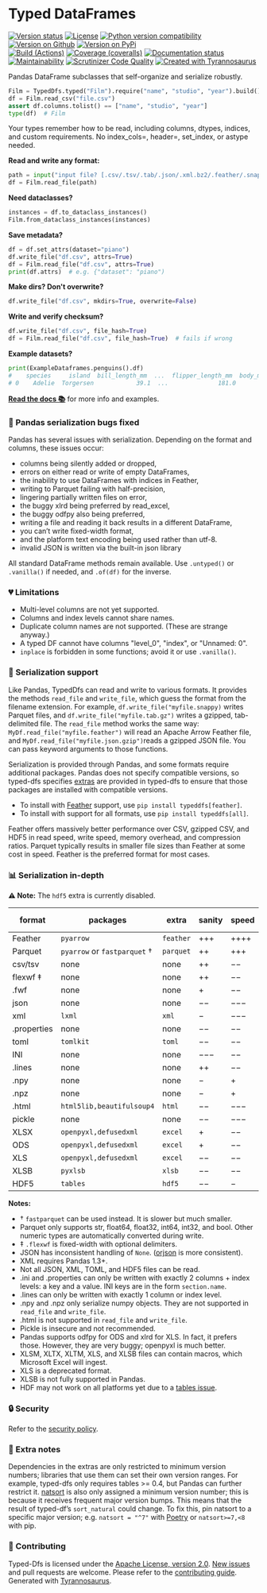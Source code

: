 # Typed DataFrames

[![Version status](https://img.shields.io/pypi/status/typeddfs?label=status)](https://pypi.org/project/typeddfs)
[![License](https://img.shields.io/badge/License-Apache%202.0-blue.svg)](https://opensource.org/licenses/Apache-2.0)
[![Python version compatibility](https://img.shields.io/pypi/pyversions/typeddfs?label=Python)](https://pypi.org/project/typeddfs)
[![Version on Github](https://img.shields.io/github/v/release/dmyersturnbull/typed-dfs?include_prereleases&label=GitHub)](https://github.com/dmyersturnbull/typed-dfs/releases)
[![Version on PyPi](https://img.shields.io/pypi/v/typeddfs?label=PyPi)](https://pypi.org/project/typeddfs)  
[![Build (Actions)](https://img.shields.io/github/workflow/status/dmyersturnbull/typed-dfs/Build%20&%20test?label=Tests)](https://github.com/dmyersturnbull/typed-dfs/actions)
[![Coverage (coveralls)](https://coveralls.io/repos/github/dmyersturnbull/typed-dfs/badge.svg?branch=main&service=github)](https://coveralls.io/github/dmyersturnbull/typed-dfs?branch=main)
[![Documentation status](https://readthedocs.org/projects/typed-dfs/badge)](https://typed-dfs.readthedocs.io/en/stable/)
[![Maintainability](https://api.codeclimate.com/v1/badges/6b804351b6ba5e7694af/maintainability)](https://codeclimate.com/github/dmyersturnbull/typed-dfs/maintainability)
[![Scrutinizer Code Quality](https://scrutinizer-ci.com/g/dmyersturnbull/typed-dfs/badges/quality-score.png?b=main)](https://scrutinizer-ci.com/g/dmyersturnbull/typed-dfs/?branch=main)
[![Created with Tyrannosaurus](https://img.shields.io/badge/Created_with-Tyrannosaurus-0000ff.svg)](https://github.com/dmyersturnbull/tyrannosaurus)

Pandas DataFrame subclasses that self-organize and serialize robustly.

```python
Film = TypedDfs.typed("Film").require("name", "studio", "year").build()
df = Film.read_csv("file.csv")
assert df.columns.tolist() == ["name", "studio", "year"]
type(df)  # Film
```

Your types remember how to be read,
including columns, dtypes, indices, and custom requirements.
No index_cols=, header=, set_index, or astype needed.

**Read and write any format:**

```python
path = input("input file? [.csv/.tsv/.tab/.json/.xml.bz2/.feather/.snappy.h5/...]")
df = Film.read_file(path)
```

**Need dataclasses?**

```python
instances = df.to_dataclass_instances()
Film.from_dataclass_instances(instances)
```

**Save metadata?**

```python
df = df.set_attrs(dataset="piano")
df.write_file("df.csv", attrs=True)
df = Film.read_file("df.csv", attrs=True)
print(df.attrs)  # e.g. {"dataset": "piano")
```

**Make dirs? Don't overwrite?**

```python
df.write_file("df.csv", mkdirs=True, overwrite=False)
```

**Write and verify checksum?**

```python
df.write_file("df.csv", file_hash=True)
df = Film.read_file("df.csv", file_hash=True)  # fails if wrong
```

**Example datasets?**

```python
print(ExampleDataframes.penguins().df)
#    species     island  bill_length_mm  ...  flipper_length_mm  body_mass_g     sex
# 0    Adelie  Torgersen            39.1  ...              181.0       3750.0    MALE
```

**[Read the docs 📚](https://typed-dfs.readthedocs.io/en/stable/)** for more info and examples.

### 🐛 Pandas serialization bugs fixed

Pandas has several issues with serialization.
Depending on the format and columns, these issues occur:

- columns being silently added or dropped,
- errors on either read or write of empty DataFrames,
- the inability to use DataFrames with indices in Feather,
- writing to Parquet failing with half-precision,
- lingering partially written files on error,
- the buggy xlrd being preferred by read_excel,
- the buggy odfpy also being preferred,
- writing a file and reading it back results in a different DataFrame,
- you can’t write fixed-width format,
- and the platform text encoding being used rather than utf-8.
- invalid JSON is written via the built-in json library

All standard DataFrame methods remain available.
Use `.untyped()` or `.vanilla()` if needed, and `.of(df)` for the inverse.

### 💔 Limitations

- Multi-level columns are not yet supported.
- Columns and index levels cannot share names.
- Duplicate column names are not supported. (These are strange anyway.)
- A typed DF cannot have columns "level_0", "index", or "Unnamed: 0".
- `inplace` is forbidden in some functions; avoid it or use `.vanilla()`.

### 🔌 Serialization support

Like Pandas, TypedDfs can read and write to various formats.
It provides the methods `read_file` and `write_file`, which guess the format from the
filename extension. For example, `df.write_file("myfile.snappy)` writes Parquet files,
and `df.write_file("myfile.tab.gz")` writes a gzipped, tab-delimited file.
The `read_file` method works the same way: `MyDf.read_file("myfile.feather")` will
read an Apache Arrow Feather file, and `MyDf.read_file("myfile.json.gzip")`reads
a gzipped JSON file. You can pass keyword arguments to those functions.

Serialization is provided through Pandas, and some formats require additional packages.
Pandas does not specify compatible versions, so typed-dfs specifies
[extras](https://python-poetry.org/docs/pyproject/#extras) are provided in typed-dfs
to ensure that those packages are installed with compatible versions.

- To install with [Feather](https://arrow.apache.org/docs/python/feather.html) support,
  use `pip install typeddfs[feather]`.
- To install with support for all formats,
  use `pip install typeddfs[all]`.

Feather offers massively better performance over CSV, gzipped CSV, and HDF5
in read speed, write speed, memory overhead, and compression ratios.
Parquet typically results in smaller file sizes than Feather at some cost in speed.
Feather is the preferred format for most cases.

### 📊 Serialization in-depth

**⚠ Note:** The `hdf5` extra is currently disabled.

| format      | packages                     | extra     | sanity | speed | file sizes |
| ----------- | ---------------------------- | --------- | ------ | ----- | ---------- |
| Feather     | `pyarrow`                    | `feather` | +++    | ++++  | +++        |
| Parquet     | `pyarrow` or `fastparquet` † | `parquet` | ++     | +++   | ++++       |
| csv/tsv     | none                         | none      | ++     | −−    | −−         |
| flexwf ‡    | none                         | none      | ++     | −−    | −−         |
| .fwf        | none                         | none      | +      | −−    | −−         |
| json        | none                         | none      | −−     | −−−   | −−−        |
| xml         | `lxml`                       | `xml`     | −      | −−−   | −−−        |
| .properties | none                         | none      | −−     | −−    | −−         |
| toml        | `tomlkit`                    | `toml`    | −−     | −−    | −−         |
| INI         | none                         | none      | −−−    | −−    | −−         |
| .lines      | none                         | none      | ++     | −−    | −−         |
| .npy        | none                         | none      | −      | +     | +++        |
| .npz        | none                         | none      | −      | +     | +++        |
| .html       | `html5lib,beautifulsoup4`    | `html`    | −−     | −−−   | −−−        |
| pickle      | none                         | none      | −−     | −−−   | −−−        |
| XLSX        | `openpyxl,defusedxml`        | `excel`   | +      | −−    | +          |
| ODS         | `openpyxl,defusedxml`        | `excel`   | +      | −−    | +          |
| XLS         | `openpyxl,defusedxml`        | `excel`   | −−     | −−    | +          |
| XLSB        | `pyxlsb`                     | `xlsb`    | −−     | −−    | ++         |
| HDF5        | `tables`                     | `hdf5`    | −−     | −     | ++         |

**Notes:**

- † `fastparquet` can be used instead. It is slower but much smaller.
- Parquet only supports str, float64, float32, int64, int32, and bool.
  Other numeric types are automatically converted during write.
- ‡ `.flexwf` is fixed-width with optional delimiters.
- JSON has inconsistent handling of `None`. ([orjson](https://github.com/ijl/orjson) is more consistent).
- XML requires Pandas 1.3+.
- Not all JSON, XML, TOML, and HDF5 files can be read.
- .ini and .properties can only be written with exactly 2 columns + index levels:
  a key and a value. INI keys are in the form `section.name`.
- .lines can only be written with exactly 1 column or index level.
- .npy and .npz only serialize numpy objects.
  They are not supported in `read_file` and `write_file`.
- .html is not supported in `read_file` and `write_file`.
- Pickle is insecure and not recommended.
- Pandas supports odfpy for ODS and xlrd for XLS. In fact, it prefers those.
  However, they are very buggy; openpyxl is much better.
- XLSM, XLTX, XLTM, XLS, and XLSB files can contain macros, which Microsoft Excel will ingest.
- XLS is a deprecated format.
- XLSB is not fully supported in Pandas.
- HDF may not work on all platforms yet due to a
  [tables issue](https://github.com/PyTables/PyTables/issues/854).

### 🔒 Security

Refer to the [security policy](https://github.com/dmyersturnbull/typed-dfs/blob/main/SECURITY.md).

### 📝 Extra notes

Dependencies in the extras are only restricted to minimum version numbers;
libraries that use them can set their own version ranges.
For example, typed-dfs only requires tables >= 0.4, but Pandas can further restrict it.
[natsort](https://github.com/SethMMorton/natsort) is also only assigned a minimum version number;
this is because it receives frequent major version bumps.
This means that the result of typed-df’s `sort_natural` could change.
To fix this, pin natsort to a specific major version;
e.g. `natsort = "^7"` with [Poetry](https://python-poetry.org/) or `natsort>=7,<8` with pip.

### 🍁 Contributing

Typed-Dfs is licensed under the [Apache License, version 2.0](https://www.apache.org/licenses/LICENSE-2.0).
[New issues](https://github.com/dmyersturnbull/typed-dfs/issues) and pull requests are welcome.
Please refer to the [contributing guide](https://github.com/dmyersturnbull/typed-dfs/blob/main/CONTRIBUTING.md).
Generated with [Tyrannosaurus](https://github.com/dmyersturnbull/tyrannosaurus).
